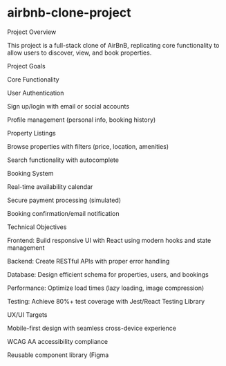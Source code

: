 # airbnb-clone-project

Project Overview

This project is a full-stack clone of AirBnB, replicating core functionality to allow users to discover, view, and book properties.

Project Goals

Core Functionality

User Authentication

Sign up/login with email or social accounts

Profile management (personal info, booking history)

Property Listings

Browse properties with filters (price, location, amenities)

Search functionality with autocomplete

Booking System

Real-time availability calendar

Secure payment processing (simulated)

Booking confirmation/email notification

Technical Objectives

Frontend: Build responsive UI with React using modern hooks and state management

Backend: Create RESTful APIs with proper error handling

Database: Design efficient schema for properties, users, and bookings

Performance: Optimize load times (lazy loading, image compression)

Testing: Achieve 80%+ test coverage with Jest/React Testing Library

UX/UI Targets

Mobile-first design with seamless cross-device experience

WCAG AA accessibility compliance

Reusable component library (Figma 
